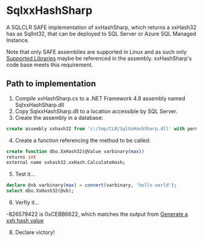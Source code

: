 SqlxxHashSharp
===========

A SQLCLR SAFE implementation of xxHashSharp, which returns a xxHash32 has as SqlInt32, that can be deployed to SQL Server or Azure SQL Managed Instance.

Note that only SAFE assemblies are supported in Linux and as such only [Supported Libraries](https://learn.microsoft.com/en-us/sql/relational-databases/clr-integration/database-objects/supported-net-framework-libraries?view=sql-server-ver16#supported-libraries) maybe be referenced in the assembly. xxHashSharp's code base meets this requirement.

## Path to implementation

1. Compile xxHashSharp.cs to a .NET Framework 4.8 assembly named SqlxxHashSharp.dll
2. Copy SqlxxHashSharp.dll to a location accessible by SQL Server.
3. Create the assembly in a database:
```sql
create assembly xxhash32 from 'c:/tmp/CLR/SqlXxHashSharp.dll' with permission_set = safe;
```
4. Create a function referencing the method to be called:
```sql
create function dbo.XxHash32(@Value varbinary(max))
returns int
external name xxhash32.xxHash.CalculateHash;
```
5. Test it...
```sql
declare @vb varbinary(max) = convert(varbinary, 'hello world');
select dbo.XxHash32(@vb);
```
6. Verfiy it...

-826579422 is 0xCEBB6622, which matches the output from [Generate a xxh hash value](https://www.coderstool.com/xxh-hash-generator)

8. Declare victory!
